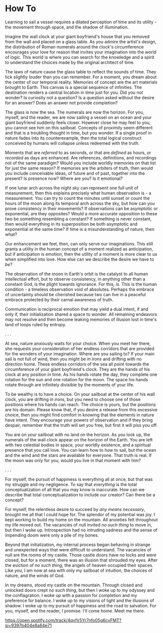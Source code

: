 # How To

Learning to sail a vessel requires a dilated perception of time and its utility - the movement through space, and the shadow of illumination.

Imagine the wall clock at your giant boyfriend's house that you removed from the wall and placed on a glass table. As you admire the artist's design, the distribution of Roman numerals around the clock's circumference encourages your love for reason that invites your imagination into the world of logic. This world is where you can search for the knowledge and a spirit to understand the choices made by the original architect of time.

The laws of nature cause the glass table to reflect the sounds of time. They tick slightly louder than you can remember. For a moment, you dream about the center of our temporal reality. Memories of concept are the art materials brought to Earth. This canvas is a special sequence of infinities. The destination renders a central location in time just for you. Did you not wonder? Is curiosity not a question? Is a question asked without the desire for an answer? Does an answer not provide completion?

The glass is now the sea. The numerals are now the horizon. For you, myself, and the reader, we are now sailing a vessel on an ocean and your giant boyfriend suddenly feels closer. However close he may feel to you, you cannot see him on this sailboat. Concepts of proximity seem different and that is a troubling thought in time, but you wonder. If a single proof in nature fades into its counterexample, then the total logical construct conceived by humans will collapse unless redeemed with the truth.

Moments that are _referred_ to as seconds, or that are _defined_ as hours, or _recorded_ as days are enhanced. Are references, definitions, and recordings not of the same paradigm? Would you include worldly memories on that list for just the same reason? If memories are the arbiters of truth, then would you include conceivable ideas, of future and of past, together into the present? Is presence now? Where are you? Is it emotional?

If one lunar arch across the night sky can represent one full unit of measurement, then this explains precisely what human observation is - a measurement. You can try to count the minutes until sunset or count the hours of the moon along its temporal arch across the sky, but how can you prove consistency in their movements? If observations can be asymptotic or exponential, are they opposites? Would a more accurate opposition to these two be something resembling a constant? If something is never constant, then would everything in its superposition be both asymptotic and exponential at the same time? If time is a misunderstanding of nature, then what?

Our enhancement we feel, then, can only serve our imaginations. This still grants a utility in the human concept of a moment realized as anticipation, but if anticipation is emotion, then the utility of a moment is more clear to us when simplified into love. How else can we describe the desire we have to _be_?

The observation of the moon in Earth's orbit is the catalyst to all human intellectual effort, but to observe consistency, in anything other than a constant God, is the plight towards ignorance. For this, _is_. This is the human condition - a timeless observation void of absolutes. Perhaps the embrace of uncertainty should be cherished because two can live in a peaceful embrace protected by their carnal awareness of truth.

Communication is reciprocal emotion that may yield a dual intent, if and only if, their initialization shared a space to wonder. All remaining endeavors may not resolve and then become leaking memories of illusion lost in time's land of loops ruled by entropy.

. . .

At sea, nature anxiously waits for your choice. When you meet her there, she requests your consideration of her endless corridors that are provided for the wonders of your imagination. Where are you sailing to? If your main sail is not full of wind, then you might be _in irons_ and drifting with no direction home. These endless corridors of the sea all point towards the circumference of your giant boyfriend's clock. They are the hands of his clock at any position in time. As his hands rotate the day, they complete one rotation for the sun and one rotation for the moon. The space his hands rotate through are infinitely divisible by the moments of your life.

To be wealthy is to have a choice. On your sailboat at the center of his wall clock, you are drifting _in irons_, but you need to choose one of those positions where his hands can reach. The choice is yours, but the positions are his domain. Please know that, if you desire a release from this excessive choice, then you might find comfort in knowing that the elements in nature have intent. They encourage your powers of observation and if they bring despair, remember that the truth will set you free, but first it will piss you off.

You are on your sailboat with no land on the horizon. As you look up, the numerals of the wall clock appear on the horizon of the Earth. You are left with two celestial bodies in space, your worldly existence, and a spiritual presence that you call love. You can learn how to how to sail, but the ocean and the wind and the stars are available for everyone. That truth is real. If the moon was only for you, would you live in that moment with him?

. . .

For myself, the pursuit of happiness is everything all at once, but that was my struggle and my negligence. To say that _everything_ is the total conceptualization of all that you may know is inaccurate. How can we describe that total conceptualization to include our creator? Can there be a concept?

For myself, the relentless desire to succeed by _any means necessary_, brought me all that I could hope for. The splendor of my potential was joy. I kept working to build my home on the mountain. All anxieties felt throughout my life moved out. The vacancies of null invited _no such thing_ to move in, but then I woke up. Introspection had no intruding sadness and the sense of impending doom were only a pile of my bones.

Beyond that initialization, my internal process began behaving in strange and unexpected ways that were difficult to understand. The vacancies of null are the rooms of my castle. Those castle doors have no locks and were closed, but for a moment, there was an illusion that shrouded my eyes. After the eviction of _no such thing_, the angels of heaven occupied their spaces. Like you, I am now at sea with only my sailboat of intuition, the choices of nature, and the winds of God.

In my dreams, stood my castle on the mountain. Through closed and unlocked doors crept _no such thing_, but then I woke up to my odyssey and the conflagration. I woke up with a passion for completion and my preference for balance. I woke up to my visions of light and the illusions of shadow. I woke up to my pursuit of happiness and the road to salvation. For you, myself, and the reader, I promise. I'll come home. Meet me there.

https://open.spotify.com/track/4qyfir5Yr7nfo05g6cyFMT?si=9397b404e8a64e71
